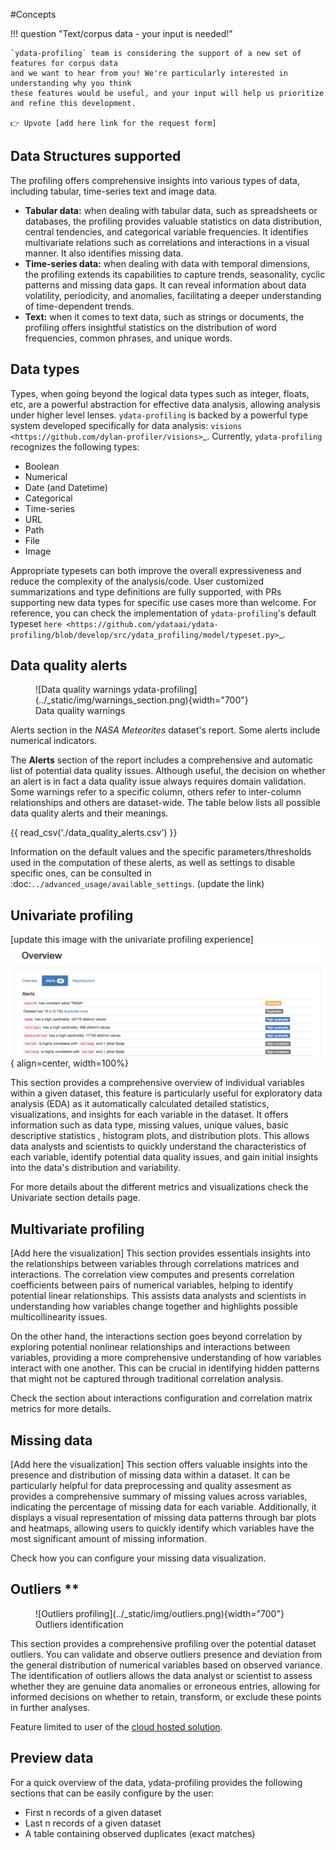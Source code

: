 #Concepts

!!! question "Text/corpus data - your input is needed!"

    `ydata-profiling` team is considering the support of a new set of features for corpus data
    and we want to hear from you! We're particularly interested in understanding why you think
    these features would be useful, and your input will help us prioritize and refine this development.

    👉 Upvote [add here link for the request form]

## Data Structures supported

The profiling offers comprehensive insights into various types of data, including tabular, time-series text and image data. 

- **Tabular data:** when dealing with tabular data, such as spreadsheets or databases, the profiling provides valuable statistics on data distribution, central tendencies, and categorical variable frequencies.
It identifies multivariate relations such as correlations and interactions in a visual manner. It also identifies missing data.  
- **Time-series data:** when dealing with data with temporal dimensions, the profiling extends its capabilities to capture trends, seasonality, cyclic patterns and missing data gaps. 
It can reveal information about data volatility, periodicity, and anomalies, facilitating a deeper understanding of time-dependent trends.
- **Text:**  when it comes to text data, such as strings or documents, the profiling offers insightful statistics on the distribution of word frequencies, common phrases, and unique words. 

## Data types
Types, when going beyond the logical data types such as integer, floats, etc,  are a powerful abstraction for effective data analysis, allowing analysis under higher level lenses. ``ydata-profiling`` is backed by a powerful type system developed specifically for data analysis: `visions <https://github.com/dylan-profiler/visions>`_. Currently, ``ydata-profiling`` recognizes the following types:

- Boolean
- Numerical
- Date (and Datetime)
- Categorical
- Time-series
- URL
- Path
- File
- Image

Appropriate typesets can both improve the overall expressiveness and reduce the complexity of the analysis/code. User customized summarizations and type definitions are fully supported, with PRs supporting new data types for specific use cases more than welcome. For reference, you can check the implementation of ``ydata-profiling``'s default typeset `here <https://github.com/ydataai/ydata-profiling/blob/develop/src/ydata_profiling/model/typeset.py>`_.

## Data quality alerts
<figure markdown>     
   ![Data quality warnings ydata-profiling](../_static/img/warnings_section.png){width="700"}
   <figcaption>Data quality warnings</figcaption>
</figure>

Alerts section in the *NASA Meteorites* dataset's report. Some alerts include numerical indicators. 

The **Alerts** section of the report includes a comprehensive and automatic list of potential data quality issues. Although useful, the decision on whether an alert is in fact a data quality issue always requires domain validation. Some warnings refer to a specific column, others refer to inter-column relationships and others are dataset-wide. The table below lists all possible data quality alerts and their meanings.

{{ read_csv('./data_quality_alerts.csv') }}

Information on the default values and the specific parameters/thresholds used in the computation of these alerts, as well as settings to disable specific ones, can be consulted in :doc:`../advanced_usage/available_settings`.  (update the link)

## Univariate profiling                                
[update this image with the univariate profiling experience]
![Data quality warnings](../_static/img/warnings_section.png){ align=center, width=100%}     

This section provides a comprehensive overview of individual variables within a given dataset, this feature is particularly useful for exploratory data analysis (EDA)
as it automatically calculated detailed statistics, visualizations, and insights for each variable in the dataset. It offers information such as data type, missing values, unique values, basic descriptive statistics
, histogram plots, and distribution plots. This allows data analysts and scientists to quickly understand the characteristics of each variable, identify potential data quality issues, and gain initial insights into the data's distribution and variability. 

For more details about the different metrics and visualizations check the Univariate section details page. 

## Multivariate profiling

[Add here the visualization]
This section provides essentials insights into the relationships between variables through correlations matrices and interactions. 
The correlation view computes and presents correlation coefficients between pairs of numerical variables, helping to identify potential linear relationships.
This assists data analysts and scientists in understanding how variables change together and highlights possible multicollinearity issues.

On the other hand, the interactions section goes beyond correlation by exploring potential nonlinear relationships and interactions between variables, providing a more comprehensive understanding of how variables interact with one another. 
This can be crucial in identifying hidden patterns that might not be captured through traditional correlation analysis.

Check the section about interactions configuration and correlation matrix metrics for more details.  

## Missing data
[Add here the visualization]
This section offers valuable insights into the presence and distribution of missing data within a dataset. It can be particularly helpful for data preprocessing and quality assesment as
provides a comprehensive summary of missing values across variables, indicating the percentage of missing data for each variable. Additionally, it displays a visual representation of missing data patterns through bar plots and heatmaps, 
allowing users to quickly identify which variables have the most significant amount of missing information.

Check how you can configure your missing data visualization. 
                
## Outliers **

<figure markdown>     
   ![Outliers profiling](../_static/img/outliers.png){width="700"}
   <figcaption>Outliers identification</figcaption>
</figure>

This section provides a comprehensive profiling over the potential dataset outliers. You can validate and observe outliers presence and deviation from the general distribution of numerical variables
based on observed variance. 
The identification of outliers allows the data analyst or scientist to assess whether they are genuine data anomalies or erroneous entries, allowing for informed decisions on whether to retain, transform, or exclude these points in further analyses.

Feature limited to user of the [cloud hosted solution](https://ydata.ai/ydata-fabric-free-trial).

## Preview data 
For a quick overview of the data, ydata-profiling provides the following sections that can be easily configure by the user:
- First n records of a given dataset
- Last n records of a given dataset
- A table containing observed duplicates (exact matches)
